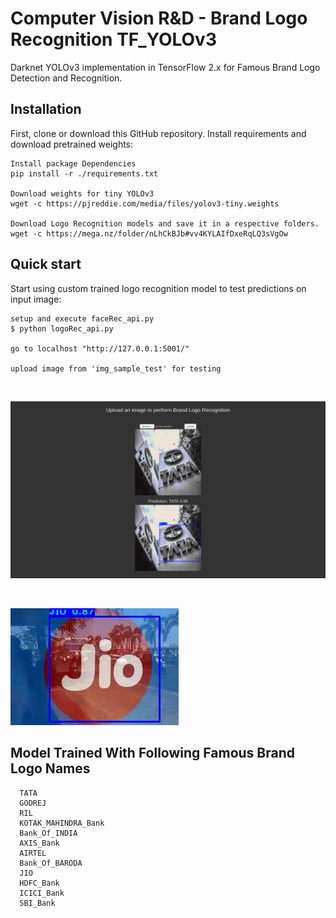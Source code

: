 # Computer Vision R&D - Brand Logo Recognition TF_YOLOv3

Darknet YOLOv3 implementation in TensorFlow 2.x for Famous Brand Logo Detection and Recognition.

## Installation
First, clone or download this GitHub repository.
Install requirements and download pretrained weights:

```
Install package Dependencies
pip install -r ./requirements.txt

Download weights for tiny YOLOv3
wget -c https://pjreddie.com/media/files/yolov3-tiny.weights

Download Logo Recognition models and save it in a respective folders.
wget -c https://mega.nz/folder/nLhCkBJb#vv4KYLAIfDxeRqLQ3sVgOw

```

## Quick start
Start using custom trained logo recognition model to test predictions on input image:
```
setup and execute faceRec_api.py
$ python logoRec_api.py

go to localhost "http://127.0.0.1:5001/"

upload image from 'img_sample_test' for testing
```

<br>
<p><img src="https://github.com/venky14/Logo-Recognition-with-Python/blob/master/img_sample_test/Screenshot%20from%202020-08-04%2017-13-43.png?raw=true"></p>
<br>
<p><img src="https://github.com/venky14/Logo-Recognition-with-Python/blob/master/img_sample_test/logo_jio1_detect.jpg?raw=true"></p>

## Model Trained With Following Famous Brand Logo Names
```
  TATA
  GODREJ
  RIL
  KOTAK_MAHINDRA_Bank
  Bank_Of_INDIA
  AXIS_Bank
  AIRTEL
  Bank_Of_BARODA
  JIO
  HDFC_Bank
  ICICI_Bank
  SBI_Bank
```



